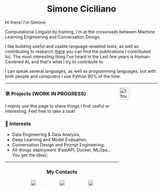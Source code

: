 <h1 align='center'>Simone Ciciliano</h1>

Hi there! I'm Simone

Computational Linguist by training, I'm at the crossroads between Machine Learning Engineering and Conversation Design.

I like building useful and usable language-enabled tools, as well as contributing to research ([here](https://github.com/SimoneCiciliano/SimoneCiciliano/blob/main/publications.md) you can find the publications I contributed to). The most interesting thing I've heard in the Last few years is Human-Centered AI, and that's what I try to contribute to.

I can speak several languages, as well as programming languages, but with both people and computers I use Python 90% of the time.


-------------------------------------------------------
<img align='right' src="https://media3.giphy.com/media/kyKuZzsa6bShl3SaHe/giphy.gif" alt='I found out I can turn coffee into code' width=25% height=10%/>

### 🛠 Projects (WORK IN PROGRESS)

I mainly use this page to share things I find useful or interesting. Feel free to take a look!



### 🔭 Interests
- Data Engineering & Data Analysis;
- Deep Learning and Model Evaluation;
- Conversation Design and Prompt Engineering;
- All-things deployment (FastAPI, Docker, MLOps... You get the idea);

-------------------------------------------------------

<h3 align='center'> My Contacts</h3>
<p align='center'>
    <a href=https://it.linkedin.com/in/simone-ciciliano-688173261>
    <img src="https://media3.giphy.com/media/HQTYdpx1yhxWpugAi2/giphy.gif" alt='my linkedin account' width=18% height=7%/></a>
    <a href=mailto:cicilianonlp@gmail.com>
    <img src="https://media3.giphy.com/media/k7Yv2QsOGYTsI0CIDt/giphy.gif" alt='my email address' width=18% height=7%/></a>
    <a href=mailto:simone.ciciliano@student.unibz.it>
    <img src="https://media3.giphy.com/media/mVoZeSPYplfA1nlKGi/giphy.gif" alt='my university email address' width=18% height=7%/></a>
</p>
